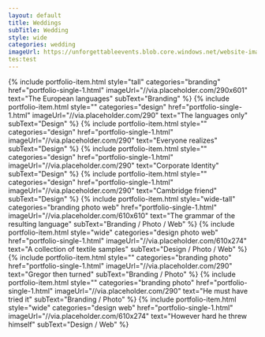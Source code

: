 ```yaml
---
layout: default
title: Weddings
subTitle: Wedding
style: wide
categories: wedding
imageUrl: https://unforgettableevents.blob.core.windows.net/website-images/services/weddings.jpg
tes:test
---
```


{% include portfolio-item.html style="tall" categories="branding" href="portfolio-single-1.html" imageUrl="//via.placeholder.com/290x601" text="The European languages" subText="Branding" %}
{% include portfolio-item.html style="" categories="design" href="portfolio-single-1.html" imageUrl="//via.placeholder.com/290" text="The languages only" subText="Design" %}
{% include portfolio-item.html style="" categories="design" href="portfolio-single-1.html" imageUrl="//via.placeholder.com/290" text="Everyone realizes" subText="Design" %}
{% include portfolio-item.html style="" categories="design" href="portfolio-single-1.html" imageUrl="//via.placeholder.com/290" text="Corporate Identity" subText="Design" %}
{% include portfolio-item.html style="" categories="design" href="portfolio-single-1.html" imageUrl="//via.placeholder.com/290" text="Cambridge friend" subText="Design" %}
{% include portfolio-item.html style="wide-tall" categories="branding photo web" href="portfolio-single-1.html" imageUrl="//via.placeholder.com/610x610" text="The grammar of the resulting language" subText="Branding / Photo / Web" %}
{% include portfolio-item.html style="wide" categories="design photo web" href="portfolio-single-1.html" imageUrl="//via.placeholder.com/610x274" text="A collection of textile samples" subText="Design / Photo / Web" %}
{% include portfolio-item.html style="" categories="branding photo" href="portfolio-single-1.html" imageUrl="//via.placeholder.com/290" text="Gregor then turned" subText="Branding / Photo" %}
{% include portfolio-item.html style="" categories="branding photo" href="portfolio-single-1.html" imageUrl="//via.placeholder.com/290" text="He must have tried it" subText="Branding / Photo" %}
{% include portfolio-item.html style="wide" categories="design web" href="portfolio-single-1.html" imageUrl="//via.placeholder.com/610x274" text="However hard he threw himself" subText="Design / Web" %}
